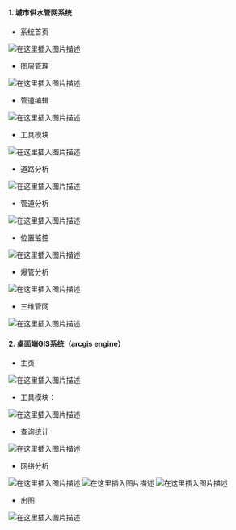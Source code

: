 #### 1.  城市供水管网系统

* 系统首页

![在这里插入图片描述](https://img-blog.csdnimg.cn/20190729133638255.png?x-oss-process=image/watermark,type_ZmFuZ3poZW5naGVpdGk,shadow_10,text_aHR0cHM6Ly9ibG9nLmNzZG4ubmV0L2NqOTU1MQ==,size_16,color_FFFFFF,t_70)

* 图层管理

![在这里插入图片描述](https://img-blog.csdnimg.cn/20190729133705158.png?x-oss-process=image/watermark,type_ZmFuZ3poZW5naGVpdGk,shadow_10,text_aHR0cHM6Ly9ibG9nLmNzZG4ubmV0L2NqOTU1MQ==,size_16,color_FFFFFF,t_70)

* 管道编辑


![在这里插入图片描述](https://img-blog.csdnimg.cn/201907291324383.png?x-oss-process=image/watermark,type_ZmFuZ3poZW5naGVpdGk,shadow_10,text_aHR0cHM6Ly9ibG9nLmNzZG4ubmV0L2NqOTU1MQ==,size_16,color_FFFFFF,t_70)


* 工具模块

![在这里插入图片描述](https://img-blog.csdnimg.cn/20190729133725645.png?x-oss-process=image/watermark,type_ZmFuZ3poZW5naGVpdGk,shadow_10,text_aHR0cHM6Ly9ibG9nLmNzZG4ubmV0L2NqOTU1MQ==,size_16,color_FFFFFF,t_70)

* 道路分析

![在这里插入图片描述](https://img-blog.csdnimg.cn/20190729132533576.png?x-oss-process=image/watermark,type_ZmFuZ3poZW5naGVpdGk,shadow_10,text_aHR0cHM6Ly9ibG9nLmNzZG4ubmV0L2NqOTU1MQ==,size_16,color_FFFFFF,t_70)


* 管道分析

![在这里插入图片描述](https://img-blog.csdnimg.cn/20190729132550662.png?x-oss-process=image/watermark,type_ZmFuZ3poZW5naGVpdGk,shadow_10,text_aHR0cHM6Ly9ibG9nLmNzZG4ubmV0L2NqOTU1MQ==,size_16,color_FFFFFF,t_70)


* 位置监控

![在这里插入图片描述](https://img-blog.csdnimg.cn/20190729133745646.png?x-oss-process=image/watermark,type_ZmFuZ3poZW5naGVpdGk,shadow_10,text_aHR0cHM6Ly9ibG9nLmNzZG4ubmV0L2NqOTU1MQ==,size_16,color_FFFFFF,t_70)

* 爆管分析

![在这里插入图片描述](https://img-blog.csdnimg.cn/20190729133816510.png?x-oss-process=image/watermark,type_ZmFuZ3poZW5naGVpdGk,shadow_10,text_aHR0cHM6Ly9ibG9nLmNzZG4ubmV0L2NqOTU1MQ==,size_16,color_FFFFFF,t_70)

* 三维管网

![在这里插入图片描述](https://img-blog.csdnimg.cn/20190729133828907.png?x-oss-process=image/watermark,type_ZmFuZ3poZW5naGVpdGk,shadow_10,text_aHR0cHM6Ly9ibG9nLmNzZG4ubmV0L2NqOTU1MQ==,size_16,color_FFFFFF,t_70)

#### 2. 桌面端GIS系统（arcgis engine）

* 主页

![在这里插入图片描述](https://img-blog.csdnimg.cn/20190729133849839.png?x-oss-process=image/watermark,type_ZmFuZ3poZW5naGVpdGk,shadow_10,text_aHR0cHM6Ly9ibG9nLmNzZG4ubmV0L2NqOTU1MQ==,size_16,color_FFFFFF,t_70)

* 工具模块：

![在这里插入图片描述](https://img-blog.csdnimg.cn/20190729133903904.png?x-oss-process=image/watermark,type_ZmFuZ3poZW5naGVpdGk,shadow_10,text_aHR0cHM6Ly9ibG9nLmNzZG4ubmV0L2NqOTU1MQ==,size_16,color_FFFFFF,t_70)

* 查询统计

![在这里插入图片描述](https://img-blog.csdnimg.cn/20190729133918250.png?x-oss-process=image/watermark,type_ZmFuZ3poZW5naGVpdGk,shadow_10,text_aHR0cHM6Ly9ibG9nLmNzZG4ubmV0L2NqOTU1MQ==,size_16,color_FFFFFF,t_70)

* 网络分析

![在这里插入图片描述](https://img-blog.csdnimg.cn/20190729133945495.png?x-oss-process=image/watermark,type_ZmFuZ3poZW5naGVpdGk,shadow_10,text_aHR0cHM6Ly9ibG9nLmNzZG4ubmV0L2NqOTU1MQ==,size_16,color_FFFFFF,t_70)
![在这里插入图片描述](https://img-blog.csdnimg.cn/20190729134032247.png?x-oss-process=image/watermark,type_ZmFuZ3poZW5naGVpdGk,shadow_10,text_aHR0cHM6Ly9ibG9nLmNzZG4ubmV0L2NqOTU1MQ==,size_16,color_FFFFFF,t_70)
![在这里插入图片描述](https://img-blog.csdnimg.cn/20190729134052702.png?x-oss-process=image/watermark,type_ZmFuZ3poZW5naGVpdGk,shadow_10,text_aHR0cHM6Ly9ibG9nLmNzZG4ubmV0L2NqOTU1MQ==,size_16,color_FFFFFF,t_70)

* 出图

![在这里插入图片描述](https://img-blog.csdnimg.cn/20190729134106734.png?x-oss-process=image/watermark,type_ZmFuZ3poZW5naGVpdGk,shadow_10,text_aHR0cHM6Ly9ibG9nLmNzZG4ubmV0L2NqOTU1MQ==,size_16,color_FFFFFF,t_70)